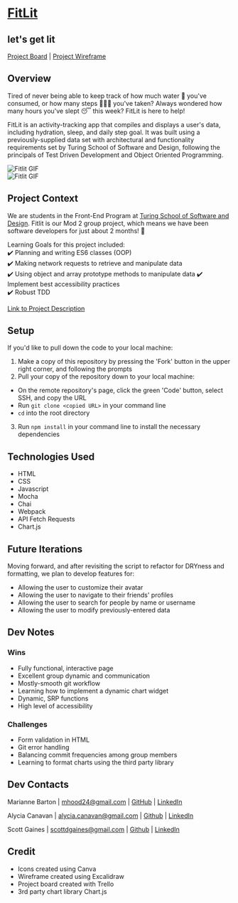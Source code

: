 # [FitLit](https://scottdgaines.github.io/fitlit/)
let's get lit
---------
[Project Board](https://trello.com/b/F5SCYd5l/fitlit) | 
[Project Wireframe](https://excalidraw.com/#json=wc3HAMJ52biTE6rWEUDRs,g2YzqQF7BI6AmCAkdvSW-A)

## Overview
Tired of never being able to keep track of how much water 🚰 you've consumed, or how many steps 🚶🏿‍♀️ you've taken? Always wondered how many hours you've slept 😴 this week? FitLit is here to help!

FitLit is an activity-tracking app that compiles and displays a user's data, including hydration, sleep, and daily step goal. It was built using a previously-supplied data set with architectural and functionality requirements set by Turing School of Software and Design, following the principals of Test Driven Development and Object Oriented Programming.

![Fitlit GIF](https://user-images.githubusercontent.com/105533317/191173192-ff318d35-2618-4a02-bc07-01f1a7c5caf5.gif)      
![Fitlit GIF](https://user-images.githubusercontent.com/105533317/191173138-576b0f48-fee8-4fdd-9ebb-e44f0e7f8680.gif)      

## Project Context
We are students in the Front-End Program at [Turing School of Software and Design](https://frontend.turing.edu/). Fitlit is our Mod 2 group project, which means we have been software developers for just about 2 months! 🙌 

Learning Goals for this project included:      
✔️ Planning and writing ES6 classes (OOP)      
✔️ Making network requests to retrieve and manipulate data         
✔️ Using object and array prototype methods to manipulate data     ✔️ Implement best accessibility practices   
✔️ Robust TDD          

[Link to Project Description](https://frontend.turing.edu/projects/Fitlit-part-one.html)

## Setup
If you'd like to pull down the code to your local machine:
1. Make a copy of this repository by pressing the 'Fork' button in the upper right corner, and following the prompts
2. Pull your copy of the repository down to your local machine:
- On the remote repository's page, click the green 'Code' button, select SSH, and copy the URL
- Run `git clone <copied URL>` in your command line
- `cd` into the root directory
3. Run `npm install` in your command line to install the necessary dependencies

## Technologies Used
+ HTML
+ CSS
+ Javascript
+ Mocha
+ Chai
+ Webpack
+ API Fetch Requests
+ Chart.js

## Future Iterations
Moving forward, and after revisiting the script to refactor for DRYness and formatting, we plan to develop features for:
- Allowing the user to customize their avatar
- Allowing the user to navigate to their friends' profiles       
- Allowing the user to search for people by name or username     
- Allowing the user to modify previously-entered data

## Dev Notes
### Wins
- Fully functional, interactive page
- Excellent group dynamic and communication
- Mostly-smooth git workflow
- Learning how to implement a dynamic chart widget
- Dynamic, SRP functions
- High level of accessibility

### Challenges
- Form validation in HTML
- Git error handling
- Balancing commit frequencies among group members
- Learning to format charts using the third party library

## Dev Contacts
Marianne Barton |
mhood24@gmail.com |
[GitHub](https://github.com/mhbarton) |
[LinkedIn](https://www.linkedin.com/in/marianne-barton-1307/)

Alycia Canavan |
alycia.canavan@gmail.com |
[Github](https://github.com/alyciacan) |
[LinkedIn](https://www.linkedin.com/in/alycia-canavan/) 

Scott Gaines |
scottdgaines@gmail.com |
[Github](https://github.com/scottdgaines) |
[LinkedIn](https://www.linkedin.com/in/scottdgaines-fe/)

## Credit
- Icons created using Canva
- Wireframe created using Excalidraw
- Project board created with Trello
- 3rd party chart library Chart.js
